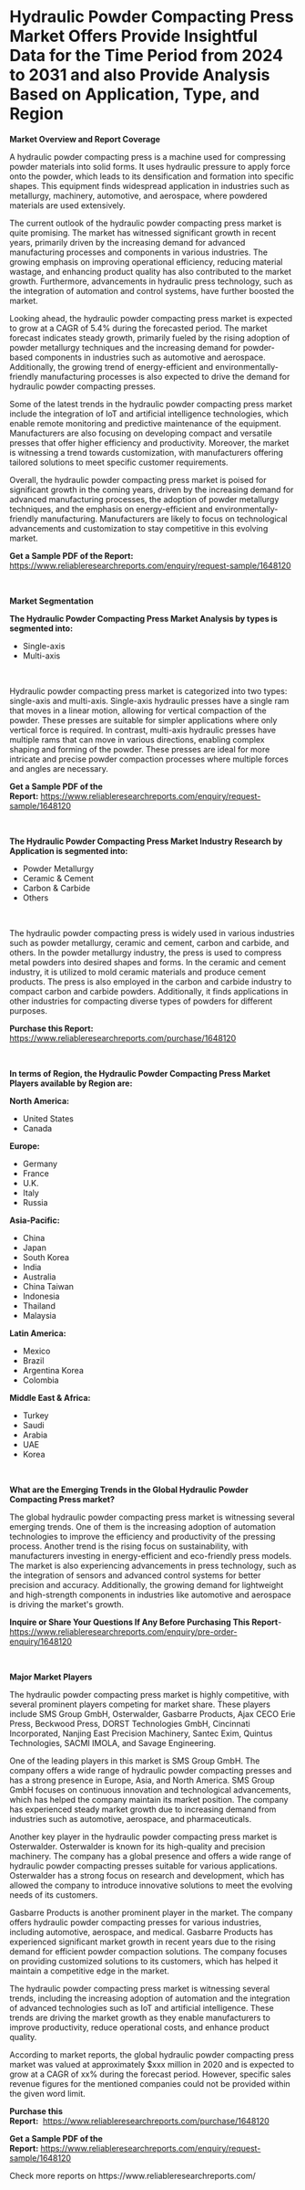 <p><h1>Hydraulic Powder Compacting Press Market Offers Provide Insightful Data for the Time Period from 2024 to 2031 and also Provide Analysis Based on Application, Type, and Region</h1></p><p><strong>Market Overview and Report Coverage</strong></p>
<p><p>A hydraulic powder compacting press is a machine used for compressing powder materials into solid forms. It uses hydraulic pressure to apply force onto the powder, which leads to its densification and formation into specific shapes. This equipment finds widespread application in industries such as metallurgy, machinery, automotive, and aerospace, where powdered materials are used extensively.</p><p>The current outlook of the hydraulic powder compacting press market is quite promising. The market has witnessed significant growth in recent years, primarily driven by the increasing demand for advanced manufacturing processes and components in various industries. The growing emphasis on improving operational efficiency, reducing material wastage, and enhancing product quality has also contributed to the market growth. Furthermore, advancements in hydraulic press technology, such as the integration of automation and control systems, have further boosted the market.</p><p>Looking ahead, the hydraulic powder compacting press market is expected to grow at a CAGR of 5.4% during the forecasted period. The market forecast indicates steady growth, primarily fueled by the rising adoption of powder metallurgy techniques and the increasing demand for powder-based components in industries such as automotive and aerospace. Additionally, the growing trend of energy-efficient and environmentally-friendly manufacturing processes is also expected to drive the demand for hydraulic powder compacting presses.</p><p>Some of the latest trends in the hydraulic powder compacting press market include the integration of IoT and artificial intelligence technologies, which enable remote monitoring and predictive maintenance of the equipment. Manufacturers are also focusing on developing compact and versatile presses that offer higher efficiency and productivity. Moreover, the market is witnessing a trend towards customization, with manufacturers offering tailored solutions to meet specific customer requirements.</p><p>Overall, the hydraulic powder compacting press market is poised for significant growth in the coming years, driven by the increasing demand for advanced manufacturing processes, the adoption of powder metallurgy techniques, and the emphasis on energy-efficient and environmentally-friendly manufacturing. Manufacturers are likely to focus on technological advancements and customization to stay competitive in this evolving market.</p></p>
<p><strong>Get a Sample PDF of the Report:</strong> <a href="https://www.reliableresearchreports.com/enquiry/request-sample/1648120">https://www.reliableresearchreports.com/enquiry/request-sample/1648120</a></p>
<p>&nbsp;</p>
<p><strong>Market Segmentation</strong></p>
<p><strong>The Hydraulic Powder Compacting Press Market Analysis by types is segmented into:</strong></p>
<p><ul><li>Single-axis</li><li>Multi-axis</li></ul></p>
<p>&nbsp;</p>
<p><p>Hydraulic powder compacting press market is categorized into two types: single-axis and multi-axis. Single-axis hydraulic presses have a single ram that moves in a linear motion, allowing for vertical compaction of the powder. These presses are suitable for simpler applications where only vertical force is required. In contrast, multi-axis hydraulic presses have multiple rams that can move in various directions, enabling complex shaping and forming of the powder. These presses are ideal for more intricate and precise powder compaction processes where multiple forces and angles are necessary.</p></p>
<p><strong>Get a Sample PDF of the Report:</strong>&nbsp;<a href="https://www.reliableresearchreports.com/enquiry/request-sample/1648120">https://www.reliableresearchreports.com/enquiry/request-sample/1648120</a></p>
<p>&nbsp;</p>
<p><strong>The Hydraulic Powder Compacting Press Market Industry Research by Application is segmented into:</strong></p>
<p><ul><li>Powder Metallurgy</li><li>Ceramic & Cement</li><li>Carbon & Carbide</li><li>Others</li></ul></p>
<p>&nbsp;</p>
<p><p>The hydraulic powder compacting press is widely used in various industries such as powder metallurgy, ceramic and cement, carbon and carbide, and others. In the powder metallurgy industry, the press is used to compress metal powders into desired shapes and forms. In the ceramic and cement industry, it is utilized to mold ceramic materials and produce cement products. The press is also employed in the carbon and carbide industry to compact carbon and carbide powders. Additionally, it finds applications in other industries for compacting diverse types of powders for different purposes.</p></p>
<p><strong>Purchase this Report:</strong>&nbsp; <a href="https://www.reliableresearchreports.com/purchase/1648120">https://www.reliableresearchreports.com/purchase/1648120</a></p>
<p>&nbsp;</p>
<p><strong>In terms of Region, the Hydraulic Powder Compacting Press Market Players available by Region are:</strong></p>
<p>
    <p> <strong> North America: </strong>
        <ul>
            <li>United States</li>
            <li>Canada</li>
        </ul>
        </p> 
    <p> <strong> Europe: </strong>
        <ul>
            <li>Germany</li>
            <li>France</li>
            <li>U.K.</li>
            <li>Italy</li>
            <li>Russia</li>
        </ul>
        </p> 
    <p> <strong> Asia-Pacific: </strong>
        <ul>
            <li>China</li>
            <li>Japan</li>
            <li>South Korea</li>
            <li>India</li>
            <li>Australia</li>
            <li>China Taiwan</li>
            <li>Indonesia</li>
            <li>Thailand</li>
            <li>Malaysia</li>
        </ul>
        </p> 
    <p> <strong> Latin America: </strong>
        <ul>
            <li>Mexico</li>
            <li>Brazil</li>
            <li>Argentina Korea</li>
            <li>Colombia</li>
        </ul>
        </p> 
    <p> <strong> Middle East & Africa: </strong>
        <ul>
            <li>Turkey</li>
            <li>Saudi</li>
            <li>Arabia</li>
            <li>UAE</li>
            <li>Korea</li>
        </ul>
    </p>
    </p>
<p>&nbsp;</p>
<p><strong>What are the Emerging Trends in the Global Hydraulic Powder Compacting Press market?</strong></p>
<p><p>The global hydraulic powder compacting press market is witnessing several emerging trends. One of them is the increasing adoption of automation technologies to improve the efficiency and productivity of the pressing process. Another trend is the rising focus on sustainability, with manufacturers investing in energy-efficient and eco-friendly press models. The market is also experiencing advancements in press technology, such as the integration of sensors and advanced control systems for better precision and accuracy. Additionally, the growing demand for lightweight and high-strength components in industries like automotive and aerospace is driving the market's growth.</p></p>
<p><strong>Inquire or Share Your Questions If Any Before Purchasing This Report</strong>- <a href="https://www.reliableresearchreports.com/enquiry/pre-order-enquiry/1648120">https://www.reliableresearchreports.com/enquiry/pre-order-enquiry/1648120</a></p>
<p>&nbsp;</p>
<p><strong>Major Market Players</strong></p>
<p><p>The hydraulic powder compacting press market is highly competitive, with several prominent players competing for market share. These players include SMS Group GmbH, Osterwalder, Gasbarre Products, Ajax CECO Erie Press, Beckwood Press, DORST Technologies GmbH, Cincinnati Incorporated, Nanjing East Precision Machinery, Santec Exim, Quintus Technologies, SACMI IMOLA, and Savage Engineering. </p><p>One of the leading players in this market is SMS Group GmbH. The company offers a wide range of hydraulic powder compacting presses and has a strong presence in Europe, Asia, and North America. SMS Group GmbH focuses on continuous innovation and technological advancements, which has helped the company maintain its market position. The company has experienced steady market growth due to increasing demand from industries such as automotive, aerospace, and pharmaceuticals. </p><p>Another key player in the hydraulic powder compacting press market is Osterwalder. Osterwalder is known for its high-quality and precision machinery. The company has a global presence and offers a wide range of hydraulic powder compacting presses suitable for various applications. Osterwalder has a strong focus on research and development, which has allowed the company to introduce innovative solutions to meet the evolving needs of its customers. </p><p>Gasbarre Products is another prominent player in the market. The company offers hydraulic powder compacting presses for various industries, including automotive, aerospace, and medical. Gasbarre Products has experienced significant market growth in recent years due to the rising demand for efficient powder compaction solutions. The company focuses on providing customized solutions to its customers, which has helped it maintain a competitive edge in the market. </p><p>The hydraulic powder compacting press market is witnessing several trends, including the increasing adoption of automation and the integration of advanced technologies such as IoT and artificial intelligence. These trends are driving the market growth as they enable manufacturers to improve productivity, reduce operational costs, and enhance product quality. </p><p>According to market reports, the global hydraulic powder compacting press market was valued at approximately $xxx million in 2020 and is expected to grow at a CAGR of xx% during the forecast period. However, specific sales revenue figures for the mentioned companies could not be provided within the given word limit.</p></p>
<p><strong>Purchase this Report:</strong>&nbsp;&nbsp;<a href="https://www.reliableresearchreports.com/purchase/1648120">https://www.reliableresearchreports.com/purchase/1648120</a></p>
<p></p>
<p><strong>Get a Sample PDF of the Report:</strong>&nbsp;<a href="https://www.reliableresearchreports.com/enquiry/request-sample/1648120">https://www.reliableresearchreports.com/enquiry/request-sample/1648120</a></p>
<p>Check more reports on https://www.reliableresearchreports.com/</p>